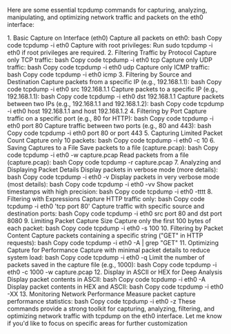 Here are some essential tcpdump commands for capturing, analyzing,
manipulating, and optimizing network traffic and packets on the eth0
interface:

1\. Basic Capture on Interface (eth0) Capture all packets on eth0: bash
Copy code tcpdump -i eth0 Capture with root privileges: Run sudo tcpdump
-i eth0 if root privileges are required. 2. Filtering Traffic by
Protocol Capture only TCP traffic: bash Copy code tcpdump -i eth0 tcp
Capture only UDP traffic: bash Copy code tcpdump -i eth0 udp Capture
only ICMP traffic: bash Copy code tcpdump -i eth0 icmp 3. Filtering by
Source and Destination Capture packets from a specific IP (e.g.,
192.168.1.1): bash Copy code tcpdump -i eth0 src 192.168.1.1 Capture
packets to a specific IP (e.g., 192.168.1.1): bash Copy code tcpdump -i
eth0 dst 192.168.1.1 Capture packets between two IPs (e.g., 192.168.1.1
and 192.168.1.2): bash Copy code tcpdump -i eth0 host 192.168.1.1 and
host 192.168.1.2 4. Filtering by Port Capture traffic on a specific port
(e.g., 80 for HTTP): bash Copy code tcpdump -i eth0 port 80 Capture
traffic between two ports (e.g., 80 and 443): bash Copy code tcpdump -i
eth0 port 80 or port 443 5. Capturing Limited Packet Count Capture only
10 packets: bash Copy code tcpdump -i eth0 -c 10 6. Saving Captures to a
File Save packets to a file (capture.pcap): bash Copy code tcpdump -i
eth0 -w capture.pcap Read packets from a file (capture.pcap): bash Copy
code tcpdump -r capture.pcap 7. Analyzing and Displaying Packet Details
Display packets in verbose mode (more details): bash Copy code tcpdump
-i eth0 -v Display packets in very verbose mode (most details): bash
Copy code tcpdump -i eth0 -vv Show packet timestamps with high
precision: bash Copy code tcpdump -i eth0 -tttt 8. Filtering with
Expressions Capture HTTP traffic only: bash Copy code tcpdump -i eth0
\'tcp port 80\' Capture traffic with specific source and destination
ports: bash Copy code tcpdump -i eth0 src port 80 and dst port 8080 9.
Limiting Packet Capture Size Capture only the first 100 bytes of each
packet: bash Copy code tcpdump -i eth0 -s 100 10. Filtering by Packet
Content Capture packets containing a specific string (\"GET\" in HTTP
requests): bash Copy code tcpdump -i eth0 -A \| grep \"GET\" 11.
Optimizing Capture for Performance Capture with minimal packet details
to reduce system load: bash Copy code tcpdump -i eth0 -q Limit the
number of packets saved in the capture file (e.g., 1000): bash Copy code
tcpdump -i eth0 -c 1000 -w capture.pcap 12. Display in ASCII or HEX for
Deep Analysis Display packet contents in ASCII: bash Copy code tcpdump
-i eth0 -A Display packet contents in HEX and ASCII: bash Copy code
tcpdump -i eth0 -XX 13. Monitoring Network Performance Measure packet
capture performance statistics: bash Copy code tcpdump -i eth0 -z These
commands provide a strong toolkit for capturing, analyzing, filtering,
and optimizing network traffic with tcpdump on the eth0 interface. Let
me know if you\'d like to focus on specific areas for further
customization
